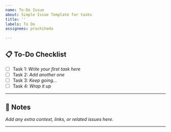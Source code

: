 ```yaml
---
name: To-Do Issue
about: Simple Issue Template for tasks
title: ''
labels: To Do
assignees: prachiheda

---
```


## 📋 To-Do Checklist

- [ ] Task 1: _Write your first task here_
- [ ] Task 2: _Add another one_
- [ ] Task 3: _Keep going..._
- [ ] Task 4: _Wrap it up_

---

## 📝 Notes

_Add any extra context, links, or related issues here._

---
